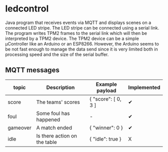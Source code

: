 # ledcontrol

Java program that receives events via MQTT and displays scenes on a connected LED stripe. 
The LED stripe can be connected using a serial link. The program writes TPM2 frames to the serial link which will then be interpreted by a TPM2 device. The TPM2 device can be a simple µController like an Arduino or an ESP8266. 
However, the Arduino seems to be not fast enough to manage the data send since it is very limited both in processing speed and the size of the serial buffer. 

## MQTT messages
| topic      | Description                  | Example payload     |  Implemented |
| ---------- | ---------------------------- |-------------------- |------------- |
| score      | The teams' scores            | { "score": [ 0, 3 ] | ✔            |
| foul       | Some foul has happened       | -                   | ✔            |
| gameover   | A match ended                | { "winner": 0 }     | ✔            |
| idle       | Is there action on the table | { "idle": true }    | X            |
